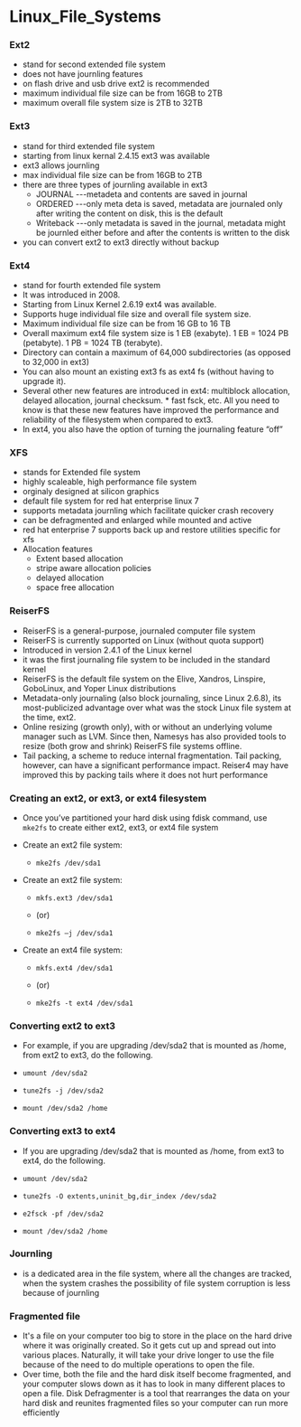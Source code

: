 # Linux_File_Systems

### Ext2
* stand for second extended file system
* does not have journling features
* on flash drive and usb drive ext2 is recommended
* maximum individual file size can be from 16GB to 2TB
* maximum overall file system size is 2TB to 32TB

### Ext3
* stand for third extended file system
* starting from linux kernal 2.4.15 ext3 was available
* ext3 allows journling
* max individual file size can be from 16GB to 2TB
* there are three types of journling available in ext3
  * JOURNAL ---metadeta and contents are saved in journal
  * ORDERED ---only meta deta is saved, metadata are journaled only after writing the content on disk, this is the                  default
  * Writeback ---only metadata is saved in the journal, metadata might be journled either before and after the contents is written to the disk
* you can convert ext2 to ext3 directly without backup


### Ext4
* stand for fourth extended file system
* It was introduced in 2008.
* Starting from Linux Kernel 2.6.19 ext4 was available.
* Supports huge individual file size and overall file system size.
* Maximum individual file size can be from 16 GB to 16 TB
* Overall maximum ext4 file system size is 1 EB (exabyte). 1 EB = 1024 PB (petabyte). 1 PB = 1024 TB (terabyte).
* Directory can contain a maximum of 64,000 subdirectories (as opposed to 32,000 in ext3)
* You can also mount an existing ext3 fs as ext4 fs (without having to upgrade it).
* Several other new features are introduced in ext4: multiblock allocation, delayed allocation, journal checksum. * fast fsck, etc. All you need to know is that these new features have improved the performance and reliability of the filesystem when compared to ext3.
* In ext4, you also have the option of turning the journaling feature “off”

### XFS
* stands for Extended file system
* highly scaleable, high performance file system
* orginaly designed at silicon graphics
* default file system for red hat enterprise linux 7
* supports metadata journling which facilitate quicker crash recovery
* can be defragmented and enlarged while mounted and active
* red hat enterprise 7 supports back up and restore utilities specific for xfs
* Allocation features
  * Extent based allocation
  * stripe aware allocation policies
  * delayed allocation
  * space free allocation
 

### ReiserFS
*  ReiserFS is a general-purpose, journaled computer file system
*  ReiserFS is currently supported on Linux (without quota support)
*  Introduced in version 2.4.1 of the Linux kernel
*  it was the first journaling file system to be included in the standard kernel
*  ReiserFS is the default file system on the Elive, Xandros, Linspire, GoboLinux, and Yoper Linux distributions
*  Metadata-only journaling (also block journaling, since Linux 2.6.8), its most-publicized advantage over what was the stock Linux file system at the time, ext2.
*  Online resizing (growth only), with or without an underlying volume manager such as LVM. Since then, Namesys has also provided tools to resize (both grow and shrink) ReiserFS file systems offline.
*  Tail packing, a scheme to reduce internal fragmentation. Tail packing, however, can have a significant performance impact. Reiser4 may have improved this by packing tails where it does not hurt performance


### Creating an ext2, or ext3, or ext4 filesystem
* Once you’ve partitioned your hard disk using fdisk command, use `mke2fs` to create either ext2, ext3, or ext4 file system
* Create an ext2 file system:
  * `mke2fs /dev/sda1`
* Create an ext2 file system:
  * `mkfs.ext3 /dev/sda1`

  * (or)

  * `mke2fs –j /dev/sda1`
* Create an ext4 file system:

  * `mkfs.ext4 /dev/sda1`

  * (or)

  * `mke2fs -t ext4 /dev/sda1`

### Converting ext2 to ext3

  * For example, if you are upgrading /dev/sda2 that is mounted as /home, from ext2 to ext3, do the following.

  * `umount /dev/sda2`

  * `tune2fs -j /dev/sda2`

  * `mount /dev/sda2 /home`
  
### Converting ext3 to ext4

  * If you are upgrading /dev/sda2 that is mounted as /home, from ext3 to ext4, do the following.

  * `umount /dev/sda2`

  * `tune2fs -O extents,uninit_bg,dir_index /dev/sda2`

  * `e2fsck -pf /dev/sda2`

  * `mount /dev/sda2 /home`

### Journling
* is a dedicated area in the file system, where all the changes are tracked, when the system crashes the possibility of file system corruption is less because of journling

### Fragmented file
*  It's a file on your computer too big to store in the place on the hard drive where it was originally created. So it gets cut up and spread out into various places. Naturally, it will take your drive longer to use the file because of the need to do multiple operations to open the file.
*  Over time, both the file and the hard disk itself become fragmented, and your computer slows down as it has to look in many different places to open a file. Disk Defragmenter is a tool that rearranges the data on your hard disk and reunites fragmented files so your computer can run more efficiently
